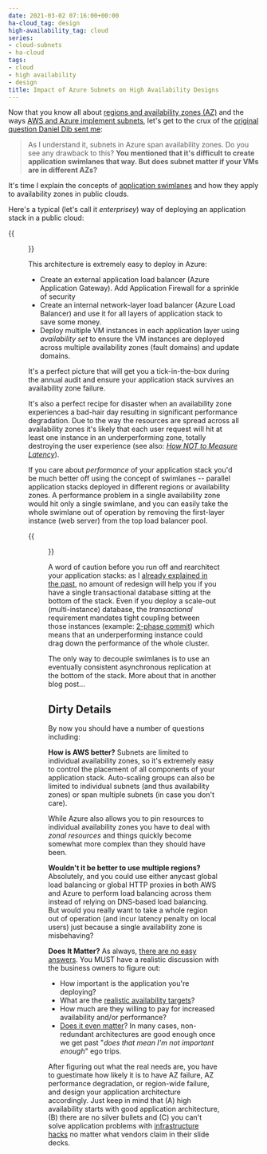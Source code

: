 ```yaml
---
date: 2021-03-02 07:16:00+00:00
ha-cloud_tag: design
high-availability_tag: cloud
series:
- cloud-subnets
- ha-cloud
tags:
- cloud
- high availability
- design
title: Impact of Azure Subnets on High Availability Designs
---
```

Now that you know all about [regions and availability zones (AZ)](/2021/02/public-cloud-regions-availability-zones.html) and the ways [AWS and Azure implement subnets](/2021/02/vpc-subnets-aws-azure-gcp.html), let's get to the crux of the [original question Daniel Dib sent me](https://twitter.com/danieldibswe/status/1356498909443612672?s=11):

> As I understand it, subnets in Azure span availability zones. Do you see any drawback to this? **You mentioned that it's difficult to create application swimlanes that way. But does subnet matter if your VMs are in different AZs?**

It's time I explain the concepts of [application swimlanes](https://akfpartners.com/growth-blog/fault-isolation-swim-lane) and how they apply to availability zones in public clouds.
<!--more-->
Here's a typical (let's call it *enterprisey*) way of deploying an application stack in a public cloud:

{{<figure src="ha-application-architecture.png" caption="Use load balancers and multiple instances in every application layer">}}

This architecture is extremely easy to deploy in Azure:

* Create an external application load balancer (Azure Application Gateway). Add Application Firewall for a sprinkle of security
* Create an internal network-layer load balancer (Azure Load Balancer) and use it for all layers of application stack to save some money.
* Deploy multiple VM instances in each application layer using *availability set* to ensure the VM instances are deployed across multiple availability zones (fault domains) and update domains.

It's a perfect picture that will get you a tick-in-the-box during the annual audit and ensure your application stack survives an availability zone failure.

It's also a perfect recipe for disaster when an availability zone experiences a bad-hair day resulting in significant performance degradation. Due to the way the resources are spread across all availability zones it's likely that each user request will hit at least one instance in an underperforming zone, totally destroying the user experience (see also: [*How NOT to Measure Latency*](https://blog.ipspace.net/2020/08/measuring-latency.html)).

If you care about *performance* of your application stack you'd be much better off using the concept of swimlanes -- parallel application stacks deployed in different regions or availability zones. A performance problem in a single availability zone would hit only a single swimlane, and you can easily take the whole swimlane out of operation by removing the first-layer instance (web server) from the top load balancer pool. 

{{<figure src="ha-swimlanes.png" caption="Application architecture using swimlanes">}}

A word of caution before you run off and rearchitect your application stacks: as I [already explained in the past](https://blog.ipspace.net/2020/12/50-shades-high-availability.html), no amount of redesign will help you if you have a single transactional database sitting at the bottom of the stack. Even if you deploy a scale-out (multi-instance) database, the *transactional* requirement mandates tight coupling between those instances (example: [2-phase commit](https://en.wikipedia.org/wiki/Two-phase_commit_protocol)) which means that an underperforming instance could drag down the performance of the whole cluster. 

The only way to decouple swimlanes is to use an eventually consistent asynchronous replication at the bottom of the stack. More about that in another blog post...

## Dirty Details

By now you should have a number of questions including:

**How is AWS better?** Subnets are limited to individual availability zones, so it's extremely easy to control the placement of all components of your application stack. Auto-scaling groups can also be limited to individual subnets (and thus availability zones) or span multiple subnets (in case you don't care). 

While Azure also allows you to pin resources to individual availability zones you have to deal with *zonal resources* and things quickly become somewhat more complex than they should have been.

**Wouldn't it be better to use multiple regions?** Absolutely, and you could use either anycast global load balancing or global HTTP proxies in both AWS and Azure to perform load balancing across them instead of relying on DNS-based load balancing. But would you really want to take a whole region out of operation (and incur latency penalty on local users) just because a single availability zone is misbehaving?

**Does It Matter?** As always, [there are no easy answers](https://blog.ipspace.net/2020/12/50-shades-high-availability.html). You MUST have a realistic discussion with the business owners to figure out:

* How important is the application you're deploying?
* What are the [realistic availability targets](https://blog.ipspace.net/2020/03/must-read-meaningful-availability.html)?
* How much are they willing to pay for increased availability and/or performance?
* [Does it even matter](https://blog.ipspace.net/2020/11/fast-failover-challenge.html)? In many cases, non-redundant architectures are good enough once we get past "*does that mean I'm not important enough*" ego trips.

After figuring out what the real needs are, you have to guestimate how likely it is to have AZ failure, AZ performance degradation, or region-wide failure, and design your application architecture accordingly. Just keep in mind that (A) high availability starts with good application architecture, (B) there are no silver bullets and (C) you can't solve application problems with [infrastructure hacks](https://blog.ipspace.net/2015/02/before-talking-about-vmotion-across.html) no matter what vendors claim in their slide decks.

